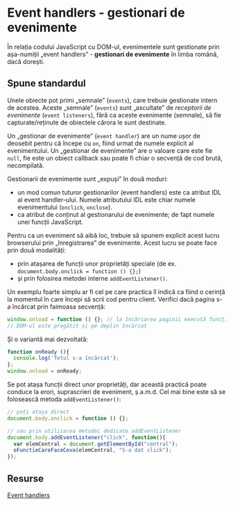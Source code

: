 # Event handlers - gestionari de evenimente

În relația codului JavaScript cu DOM-ul, evenimentele sunt gestionate prin așa-numiții „event handlers” - **gestionari de evenimente** în limba română, dacă dorești.

## Spune standardul

Unele obiecte pot primi „semnale” (`events`), care trebuie gestionate intern de acestea. Aceste „semnale” (`events`) sunt „ascultate” de *receptorii de evenimente* (`event listeners`), fără ca aceste evenimente (semnale), să fie capturate/reținute de obiectele cărora le sunt destinate.

Un „gestionar de evenimente” (`event handler`) are un nume ușor de deosebit pentru că începe cu `on`, fiind urmat de numele explicit al evenimentului. Un „gestionar de evenimente” are o valoare care este fie `null`, fie este un obiect callback sau poate fi chiar o secvență de cod brută, necompilată.

Gestionarii de evenimente sunt „expuși” în două moduri:

-   un mod comun tuturor gestionarilor (event handlers) este ca atribut IDL al event handler-ului. Numele atributului IDL este chiar numele evenimentului (`onclick`, `onclose`).
-   ca atribut de conținut al gestionarului de evenimente; de fapt numele unei funcții JavaScript.

Pentru ca un eveniment să aibă loc, trebuie să spunem explicit acest lucru browserului prin „înregistrarea” de evenimente. Acest lucru se poate face prin două modalități:

-   prin atașarea de funcții unor proprietăți speciale (de ex. `document.body.onclick = function () {};`)
-   și prin folosirea metodei interne `addEventListener()`.

Un exemplu foarte simplu ar fi cel pe care practica îl indică ca fiind o cerință la momentul în care începi să scrii cod pentru client. Verifici dacă pagina s-a încărcat prin faimoasa secvență:

```javascript
window.onload = function () {}; // la încărcarea paginii execută funcția
// DOM-ul este pregătit și pe deplin încărcat
```

Și o variantă mai dezvoltată:

```javascript
function onReady (){
  console.log('Totul s-a încărcat');
};
window.onload = onReady;
```

Se pot atașa funcții direct unor proprietăți, dar această practică poate conduce la erori, suprascrieri de eveniment, ș.a.m.d. Cel mai bine este să se folosească metoda `addEventListener()`:

```javascript
// poți atașa direct
document.body.onclick = function () {};

// sau prin utilizarea metodei dedicate addEventListener
document.body.addEventListener("click", function(){
  var elemCentral = document.getElementById("central");
  oFunctieCareFaceCeva(elemCentral, "S-a dat click");
});
```

## Resurse

[Event handlers](https://html.spec.whatwg.org/multipage/webappapis.html#event-handlers)
